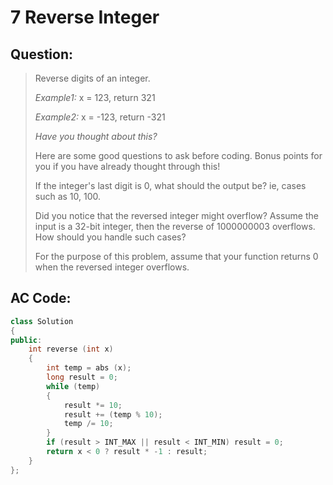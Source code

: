 # 7 Reverse Integer 

## Question:

> Reverse digits of an integer.
> 
> *Example1:* x = 123, return 321
> 
> *Example2:* x = -123, return -321
> 
> *Have you thought about this?*
> 
> Here are some good questions to ask before coding. Bonus points for you if you have already thought through this!
> 
> If the integer's last digit is 0, what should the output be? ie, cases such as 10, 100.
> 
> Did you notice that the reversed integer might overflow? Assume the input is a 32-bit integer, then the reverse of 1000000003 overflows. How should you handle such cases?
> 
> For the purpose of this problem, assume that your function returns 0 when the reversed integer overflows.

## AC Code:

``` c++
class Solution
{
public:
    int reverse (int x)
    {
        int temp = abs (x);
        long result = 0;
        while (temp)
        {
            result *= 10;
            result += (temp % 10);
            temp /= 10;
        }
        if (result > INT_MAX || result < INT_MIN) result = 0;
        return x < 0 ? result * -1 : result;
    }
};

```
